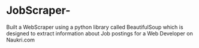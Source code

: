 # JobScraper-
Built a WebScraper using a python library called BeautifulSoup which is designed to extract information about Job postings for a Web Developer on Naukri.com
